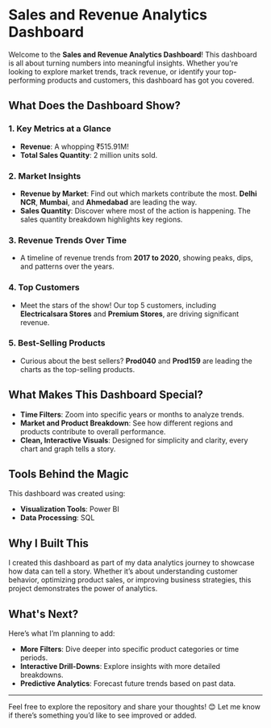 # Sales and Revenue Analytics Dashboard

Welcome to the **Sales and Revenue Analytics Dashboard**! This dashboard is all about turning numbers into meaningful insights. Whether you're looking to explore market trends, track revenue, or identify your top-performing products and customers, this dashboard has got you covered.

## What Does the Dashboard Show?

### 1. Key Metrics at a Glance
- **Revenue**: A whopping ₹515.91M!
- **Total Sales Quantity**: 2 million units sold.

### 2. Market Insights
- **Revenue by Market**: Find out which markets contribute the most. **Delhi NCR**, **Mumbai**, and **Ahmedabad** are leading the way.
- **Sales Quantity**: Discover where most of the action is happening. The sales quantity breakdown highlights key regions.

### 3. Revenue Trends Over Time
- A timeline of revenue trends from **2017 to 2020**, showing peaks, dips, and patterns over the years.

### 4. Top Customers
- Meet the stars of the show! Our top 5 customers, including **Electricalsara Stores** and **Premium Stores**, are driving significant revenue.

### 5. Best-Selling Products
- Curious about the best sellers? **Prod040** and **Prod159** are leading the charts as the top-selling products.

## What Makes This Dashboard Special?

- **Time Filters**: Zoom into specific years or months to analyze trends.
- **Market and Product Breakdown**: See how different regions and products contribute to overall performance.
- **Clean, Interactive Visuals**: Designed for simplicity and clarity, every chart and graph tells a story.

## Tools Behind the Magic

This dashboard was created using:
- **Visualization Tools**: Power BI
- **Data Processing**: SQL

## Why I Built This

I created this dashboard as part of my data analytics journey to showcase how data can tell a story. Whether it’s about understanding customer behavior, optimizing product sales, or improving business strategies, this project demonstrates the power of analytics.

## What's Next?

Here’s what I’m planning to add:
- **More Filters**: Dive deeper into specific product categories or time periods.
- **Interactive Drill-Downs**: Explore insights with more detailed breakdowns.
- **Predictive Analytics**: Forecast future trends based on past data.

---

Feel free to explore the repository and share your thoughts! 😊 Let me know if there’s something you’d like to see improved or added.
